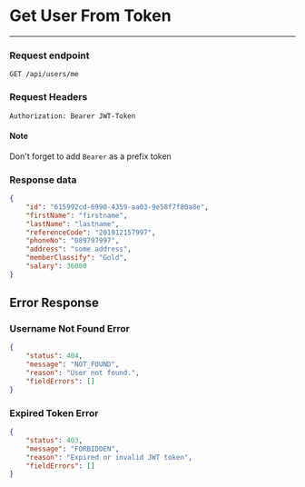 # Get User From Token
---

### Request endpoint
```
GET /api/users/me
```

### Request Headers
```
Authorization: Bearer JWT-Token
```
#### Note 
Don't forget to add `Bearer` as a prefix token

### Response data
```json
{
    "id": "615992cd-6990-4359-aa03-9e58f7f80a8e",
    "firstName": "firstname",
    "lastName": "lastname",
    "referenceCode": "201912157997",
    "phoneNo": "089797997",
    "address": "some address",
    "memberClassify": "Gold",
    "salary": 36000
}
```

## Error Response
### Username Not Found Error
```json
{
    "status": 404,
    "message": "NOT_FOUND",
    "reason": "User not found.",
    "fieldErrors": []
}
```

### Expired Token Error
```json
{
    "status": 403,
    "message": "FORBIDDEN",
    "reason": "Expired or invalid JWT token",
    "fieldErrors": []
}
```